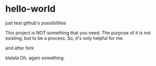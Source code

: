 hello-world
===========

just test github's possibilities

This project is NOT something that you need. The purpose of it is not existing, but to be a process. So, it's only helpful for me.

and after fork

blalala
Oh, again something.
